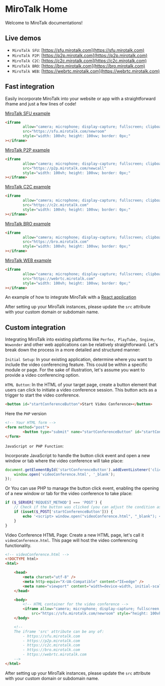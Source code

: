 # MiroTalk Home

Welcome to MiroTalk documentations!

## Live demos

- `MiroTalk SFU`: [https://sfu.mirotalk.com](https://sfu.mirotalk.com)
- `MiroTalk P2P`: [https://p2p.mirotalk.com](https://p2p.mirotalk.com)
- `MiroTalk C2C`: [https://c2c.mirotalk.com](https://c2c.mirotalk.com)
- `MiroTalk BRO`: [https://bro.mirotalk.com](https://bro.mirotalk.com)
- `MiroTalk WEB`: [https://webrtc.mirotalk.com](https://webrtc.mirotalk.com)

## Fast integration

Easily incorporate MiroTalk into your website or app with a straightforward iframe and just a few lines of code!

[MiroTalk SFU example](https://codepen.io/Miroslav-Pejic/pen/LYXRbmE)

```html
<iframe
		allow="camera; microphone; display-capture; fullscreen; clipboard-read; clipboard-write; autoplay"
		src="https://sfu.mirotalk.com/newroom"
		style="width: 100vh; height: 100vw; border: 0px;"
></iframe>
```

[MiroTalk P2P example](https://codepen.io/Miroslav-Pejic/pen/jOQMVzx)

```html
<iframe
		allow="camera; microphone; display-capture; fullscreen; clipboard-read; clipboard-write; autoplay"
		src="https://p2p.mirotalk.com/newcall"
		style="width: 100vh; height: 100vw; border: 0px;"
></iframe>
```

[MiroTalk C2C example](https://codepen.io/Miroslav-Pejic/pen/ExOgNbJ)

```html
<iframe
		allow="camera; microphone; display-capture; fullscreen; clipboard-read; clipboard-write; autoplay"
		src="https://c2c.mirotalk.com"
		style="width: 100vh; height: 100vw; border: 0px;"
></iframe>
```

[MiroTalk BRO example](https://codepen.io/Miroslav-Pejic/pen/OJaRbZg)

```html
<iframe
		allow="camera; microphone; display-capture; fullscreen; clipboard-read; clipboard-write; autoplay"
		src="https://bro.mirotalk.com"
		style="width: 100vh; height: 100vw; border: 0px;"
></iframe>
```

[MiroTalk WEB example](https://codepen.io/Miroslav-Pejic/pen/jOQMVxx)

```html
<iframe
		allow="camera; microphone; display-capture; fullscreen; clipboard-read; clipboard-write; autoplay"
		src="https://webrtc.mirotalk.com"
		style="width: 100vh; height: 100vw; border: 0px;"
></iframe>
```

An example of how to integrate MiroTalk with a [React application](https://playcode.io/1600830)

After setting up your MiroTalk instances, please update the `src` attribute with your custom domain or subdomain name.

## Custom integration

Integrating MiroTalk into existing platforms like `Perfex, PlayTube, Sngine, Wowonder` and other web applications can be relatively straightforward. Let's break down the process in a more detailed and structured manner:

`Initial Setup`: In your existing application, determine where you want to include the video conferencing feature. This could be within a specific module or page. For the sake of illustration, let's assume you want to provide a video conferencing option.

`HTML Button`: In the HTML of your target page, create a button element that users can click to initiate a video conference session. This button acts as a trigger to start the video conference.

```html
<button id="startConferenceButton">Start Video Conference></button>
```

Here the `PHP` version

```html
<!-- Your HTML form -->
<form method="post">
		<button type="submit" name="startConferenceButton" id="startConferenceButton">Start Conference></button>
</form>
```

`JavaScript or PHP Function`:

Incorporate JavaScript to handle the button click event and open a new window or tab where the video conference will take place:

```javascript
document.getElementById('startConferenceButton').addEventListener('click', function () {
	window.open('videoConference.html', '_blank');
});
```

Or You can use PHP to manage the button click event, enabling the opening of a new window or tab for the video conference to take place:

```php
if ($_SERVER['REQUEST_METHOD'] === 'POST') {
	// Check if the button was clicked (you can adjust the condition as needed)
	if (isset($_POST['startConferenceButton'])) {
		echo '<script> window.open("videoConference.html", "_blank"); </script>';
	}
}
```

Video Conference HTML Page: Create a new HTML page, let's call it `videoConference.html`. This page will host the video conferencing functionality.

```html
<!-- videoConference.html -->
<!DOCTYPE html>
<html>

	<head>
		<meta charset="utf-8" />
		<meta http-equiv="X-UA-Compatible" content="IE=edge" />
		<meta name="viewport" content="width=device-width, initial-scale=1.0" />
	</head>

	<body>
		<!-- HTML container for the video conference -->
		<iframe allow="camera; microphone; display-capture; fullscreen; clipboard-read; clipboard-write; autoplay"
			src="https://sfu.mirotalk.com/newroom" style="height: 100vh; width: 100vw; border: 0px;"></iframe>
	</body>

	<!--
	The iframe 'src' attribute can be any of:
		- https://sfu.mirotalk.com
		- https://p2p.mirotalk.com
		- https://c2c.mirotalk.com
		- https://bro.mirotalk.com
		- https://webrtc.mirotalk.com
	-->
</html>
```

After setting up your MiroTalk instances, please update the `src` attribute with your custom domain or subdomain name.